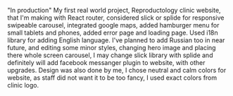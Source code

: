 "In production"
My first real world project, Reproductology clinic website, that I'm making with React router, 
considered slick or splide for responsive swipeable carousel, integrated google maps,
added hamburger menu for small tablets and phones, added error page and loading page.
Used i18n library for adding English language.
I've planned to add Russian too in near future, and editing some minor styles,
changing hero image and placing there whole screen carousel, I may change slick library 
with splide and definitely will add facebook messanger plugin to website, with
other upgrades.
Design was also done by me, I chose neutral and calm colors for website, as staff
did not want it to be too fancy, I used exact colors from clinic logo.
